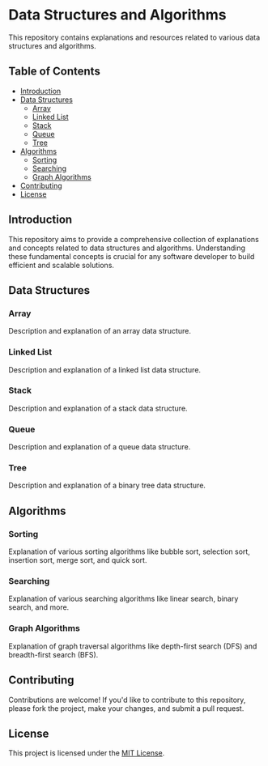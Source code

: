 # Data Structures and Algorithms

This repository contains explanations and resources related to various data structures and algorithms.

## Table of Contents

- [Introduction](#introduction)
- [Data Structures](#data-structures)
  - [Array](#array)
  - [Linked List](#linked-list)
  - [Stack](#stack)
  - [Queue](#queue)
  - [Tree](#tree)
- [Algorithms](#algorithms)
  - [Sorting](#sorting)
  - [Searching](#searching)
  - [Graph Algorithms](#graph-algorithms)
- [Contributing](#contributing)
- [License](#license)

## Introduction

This repository aims to provide a comprehensive collection of explanations and concepts related to data structures and algorithms. Understanding these fundamental concepts is crucial for any software developer to build efficient and scalable solutions.

## Data Structures

### Array

Description and explanation of an array data structure.

### Linked List

Description and explanation of a linked list data structure.

### Stack

Description and explanation of a stack data structure.

### Queue

Description and explanation of a queue data structure.

### Tree

Description and explanation of a binary tree data structure.

## Algorithms

### Sorting

Explanation of various sorting algorithms like bubble sort, selection sort, insertion sort, merge sort, and quick sort.

### Searching

Explanation of various searching algorithms like linear search, binary search, and more.

### Graph Algorithms

Explanation of graph traversal algorithms like depth-first search (DFS) and breadth-first search (BFS).

## Contributing

Contributions are welcome! If you'd like to contribute to this repository, please fork the project, make your changes, and submit a pull request.

## License

This project is licensed under the [MIT License](LICENSE).
